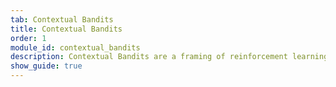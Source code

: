 ```yaml
---
tab: Contextual Bandits
title: Contextual Bandits
order: 1
module_id: contextual_bandits
description: Contextual Bandits are a framing of reinforcement learning, where one observes the environment, then makes a decision that optimizes for an observed reward. Unlike full reinforcement learning, it assumes decisions are independent. Most production real world RL systems are Contextual Bandit solvers.
show_guide: true
---
```

